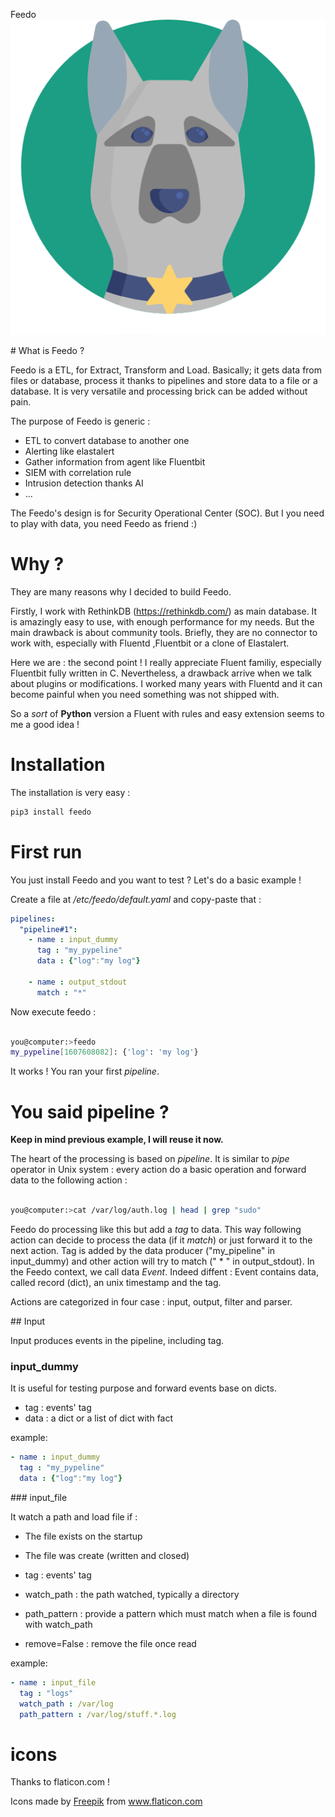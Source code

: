 Feedo ![](images/logo.png?raw=true)


# What is Feedo ? 

Feedo is a ETL, for Extract, Transform and Load. Basically; it gets data from files or database, process it thanks to pipelines and store data to a file or a database. It is very versatile and processing brick can be added without pain.

The purpose of Feedo is generic :

* ETL to convert database to another one
* Alerting like elastalert
* Gather information from agent like Fluentbit
* SIEM with correlation rule
* Intrusion detection thanks AI
* ...

The Feedo's design is for Security Operational Center (SOC). But I you need to play with data, you need Feedo as friend :)

# Why ?

They are many reasons why I decided to build Feedo.

Firstly, I work with RethinkDB (https://rethinkdb.com/) as main database. It is amazingly easy to use, with enough performance for my needs. But the main drawback is about community tools. Briefly, they are no connector to work with, especially with Fluentd ,Fluentbit or a clone of Elastalert. 

Here we are : the second point ! I really appreciate Fluent familiy, especially Fluentbit fully written in C. Nevertheless, a drawback arrive when we talk about plugins or modifications. I worked many years with Fluentd and it can become painful when you need something was not shipped with.

So a *sort* of **Python** version a Fluent with rules and easy extension seems to me a good idea !

# Installation

The installation is very easy :

```bash
pip3 install feedo
```

# First run

You just install Feedo and you want to test ? Let's do a basic example !

Create a file at */etc/feedo/default.yaml* and copy-paste that :

```yaml
pipelines:
  "pipeline#1":
    - name : input_dummy
      tag : "my_pypeline"
      data : {"log":"my log"}

    - name : output_stdout
      match : "*"
```
Now execute feedo :

```bash

you@computer:>feedo
my_pypeline[1607608082]: {'log': 'my log'}

```
It works ! You ran your first *pipeline*.

# You said pipeline ?

**Keep in mind previous example, I will reuse it now.**

The heart of the processing is based on *pipeline*. It is similar to *pipe* operator in Unix system : every action do a basic operation and forward data to the following action :


```bash

you@computer:>cat /var/log/auth.log | head | grep "sudo"

```

Feedo do processing like this but add a *tag* to data. This way following action can decide to process the data (if it *match*) or just forward it to the next action. Tag is added by the data producer ("my_pipeline" in input_dummy) and other action will try to match (" * " in output_stdout). In the Feedo context, we call data *Event*. Indeed diffent : Event contains data, called record (dict), an unix timestamp and the tag.

Actions are categorized in four case : input, output, filter and parser. 

## Input

Input produces events in the pipeline, including tag.

### input_dummy

It is useful for testing purpose and forward events base on dicts. 

* tag : events' tag
* data : a dict or a list of dict with fact

example:

```yaml
- name : input_dummy
  tag : "my_pypeline"
  data : {"log":"my log"}
```

### input_file

It watch a path and load file if :

* The file exists on the startup
* The file was create (written and closed)

* tag : events' tag
* watch_path : the path watched, typically a directory
* path_pattern : provide a pattern which must match when a file is found with watch_path
* remove=False : remove the file once read

example:

```yaml
- name : input_file
  tag : "logs"
  watch_path : /var/log
  path_pattern : /var/log/stuff.*.log
```

# icons

Thanks to flaticon.com !

<div>Icons made by <a href="https://www.flaticon.com/authors/freepik" title="Freepik">Freepik</a> from <a href="https://www.flaticon.com/" title="Flaticon">www.flaticon.com</a></div>